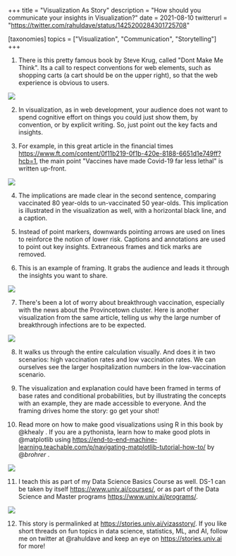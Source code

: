+++
title = "Visualization As Story"
description = "How should you communicate your insights in Visualization?"
date = 2021-08-10
twitterurl = "https://twitter.com/rahuldave/status/1425200284301725708"

[taxonomies]
topics = ["Visualization", "Communication", "Storytelling"]
+++


1. There is this pretty famous book by Steve Krug, called "Dont Make Me Think". Its a call to respect conventions for web elements, such as shopping carts (a cart should be on the upper right), so that the web experience is obvious to users.

![](/vizasstory/1.png)




2. In visualization, as in web development, your audience does not want to spend cognitive effort on things you could just show them, by convention, or by explicit writing. So, just point out the key facts and insights.




3. For example, in this great article in the financial times <https://www.ft.com/content/0f11b219-0f1b-420e-8188-6651d1e749ff?hcb=1>, the main point "Vaccines have made Covid-19 far less lethal" is written up-front.

![](/vizasstory/3.png)




4. The implications are made clear in the second sentence, comparing vaccinated 80 year-olds to un-vaccinated 50 year-olds. This implication is illustrated in the visualization as well, with a horizontal black line, and a caption.




5. Instead of point markers, downwards pointing arrows are used on lines to reinforce the notion of lower risk. Captions and annotations are used to point out key insights. Extraneous frames and tick marks are removed.




6. This is an example of framing. It grabs the audience and leads it through the insights you want to share.

![](/vizasstory/6.png)




7. There's been a lot of worry about breakthrough vaccination, especially with the news about the Provincetown cluster. Here is another visualization from the same article, telling us why the large number of breakthrough infections are to be expected.

![](/vizasstory/7.png)




8. It walks us through the entire calculation visually. And does it in two scenarios: high vaccination rates and low vaccination rates. We can ourselves see the larger hospitalization numbers in the low-vaccination scenario.




9. The visualization and explanation could have been framed in terms of base rates and conditional probabilities, but by illustrating the concepts with an example, they are made accessible to everyone. And the framing drives home the story: go get your shot!




10. Read more on how to make good visualizations using R in this book by @khealy . If you are a pythonista, learn how to make good plots in @matplotlib using <https://end-to-end-machine-learning.teachable.com/p/navigating-matplotlib-tutorial-how-to/> by @_brohrer_ .

![](/vizasstory/10.png)




11. I teach this as part of my Data Science Basics Course as well. DS-1 can be taken by itself <https://www.univ.ai/courses/>, or as part of the Data Science and Master programs <https://www.univ.ai/programs/>.

![](/vizasstory/11.png)




12. This story is permalinked at <https://stories.univ.ai/vizasstory/>. If you like short threads on fun topics in data science, statistics, ML, and AI, follow me on twitter at @rahuldave and keep an eye on <https://stories.univ.ai> for more!

